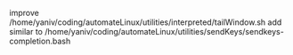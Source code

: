 improve /home/yaniv/coding/automateLinux/utilities/interpreted/tailWindow.sh
add similar to /home/yaniv/coding/automateLinux/utilities/sendKeys/sendkeys-completion.bash